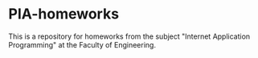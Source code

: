 # PIA-homeworks
This is a repository for homeworks from the subject "Internet Application Programming" at the Faculty of Engineering.
